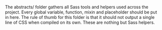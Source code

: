 The abstracts/ folder gathers all Sass tools and helpers used across the project.
Every global variable, function, mixin and placeholder should be put in here.
The rule of thumb for this folder is that it should not output a single line of CSS when compiled on its own.
These are nothing but Sass helpers.
